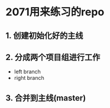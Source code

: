 # 2071用来练习的repo
## 1. 创建初始化好的主线
## 2. 分成两个项目组进行工作

  - left branch
  - right branch

## 3. 合并到主线(master)
